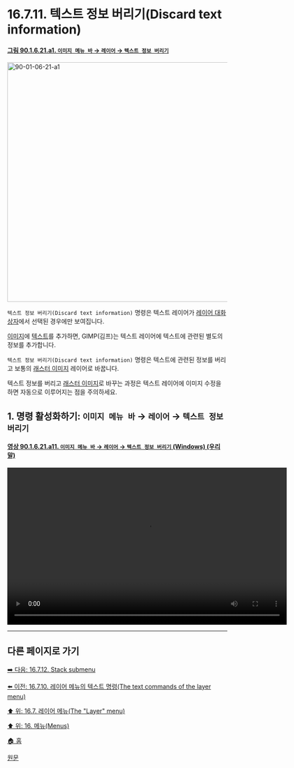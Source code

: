 # 16.7.11. 텍스트 정보 버리기(Discard text information)

<a id="90-01-06-21-a1"></a>

#### [그림 90.1.6.21.a1. `이미지 메뉴 바` → `레이어` → `텍스트 정보 버리기`](./90-01-06-21-discard_text_information.md#90-01-06-21-a1)
<img width="970" height="549" alt="90-01-06-21-a1" src="https://github.com/user-attachments/assets/d64e078b-5655-4ff4-b55d-81dd8ddaa804" />

`텍스트 정보 버리기(Discard text information)` 명령은 텍스트 레이어가 [레이어 대화상자](./15-02-01-00-layers_dialog.md)에서 선택된 경우에만 보여집니다.

[이미지](./19-glossaryx-image.md)에 [텍스트](./19-glossaryx-text.md)를 추가하면, GIMP(김프)는 텍스트 레이어에 텍스트에 관련된 별도의 정보를 추가합니다.

`텍스트 정보 버리기(Discard text information)` 명령은 텍스트에 관련된 정보를 버리고 보통의 [래스터 이미지](./19-glossaryx-raster_graphics.md) 레이어로 바꿉니다.

텍스트 정보를 버리고 [래스터 이미지](./19-glossaryx-raster_graphics.md)로 바꾸는 과정은 텍스트 레이어에 이미지 수정을 하면 자동으로 이루어지는 점을 주의하세요.

<a id="16-07-11-s1"></a>

## 1. 명령 활성화하기: `이미지 메뉴 바` → `레이어` → `텍스트 정보 버리기`

<a id="90-01-06-21-a11"></a>

#### [영상 90.1.6.21.a11. `이미지 메뉴 바` → `레이어` → `텍스트 정보 버리기` (Windows) (우리말)](./90-01-06-21-discard_text_information.md#90-01-06-21-a11)
<video controls="controls" width="640" height="360" src="https://github.com/user-attachments/assets/20c6fb27-d3d7-4eb3-93ef-3a1e66399e94"></video>

***

## 다른 페이지로 가기

[➡️ 다음: 16.7.12. Stack submenu](./16-07-12-stack-submenu.md)

[⬅️ 이전: 16.7.10. 레이어 메뉴의 텍스트 명령(The text commands of the layer menu)](./16-07-10-the-text-commands-of-the-layer-menu.md)

[⬆️ 위: 16.7. 레이어 메뉴(The "Layer" menu)](./16-07-00-the-layer-menu.md)

[⬆️ 위: 16. 메뉴(Menus)](./16-00-menus.md)

[🏠 홈](./00-home.md)

[원문](https://docs.gimp.org/2.10/ko/gimp-layer-text-discard.html)